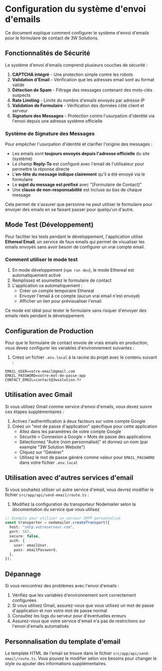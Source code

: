 # Configuration du système d'envoi d'emails

Ce document explique comment configurer le système d'envoi d'emails pour le formulaire de contact de 3W Solutions.

## Fonctionnalités de Sécurité

Le système d'envoi d'emails comprend plusieurs couches de sécurité :

1. **CAPTCHA intégré** - Une protection simple contre les robots
2. **Validation d'Email** - Vérification que les adresses email sont au format valide
3. **Détection de Spam** - Filtrage des messages contenant des mots-clés suspects
4. **Rate Limiting** - Limite du nombre d'emails envoyés par adresse IP
5. **Validation de Formulaire** - Vérification des données côté client et serveur
6. **Signature des Messages** - Protection contre l'usurpation d'identité via l'envoi depuis une adresse système officielle

### Système de Signature des Messages

Pour empêcher l'usurpation d'identité et clarifier l'origine des messages :

- Les emails sont **toujours envoyés depuis l'adresse officielle** du site (système)
- Le champ **Reply-To** est configuré avec l'email de l'utilisateur pour permettre la réponse directe
- L'**en-tête du message indique clairement** qu'il a été envoyé via le formulaire
- Le **sujet du message est préfixé** avec "[Formulaire de Contact]"
- Une **clause de non-responsabilité** est incluse au bas de chaque message

Cela permet de s'assurer que personne ne peut utiliser le formulaire pour envoyer des emails en se faisant passer pour quelqu'un d'autre.

## Mode Test (Développement)

Pour faciliter les tests pendant le développement, l'application utilise **Ethereal Email**, un service de faux emails qui permet de visualiser les emails envoyés sans avoir besoin de configurer un vrai compte email.

### Comment utiliser le mode test

1. En mode développement (`npm run dev`), le mode Ethereal est automatiquement activé
2. Remplissez et soumettez le formulaire de contact
3. L'application va automatiquement :
   - Créer un compte temporaire Ethereal
   - Envoyer l'email à ce compte (aucun vrai email n'est envoyé)
   - Afficher un lien pour prévisualiser l'email

Ce mode est idéal pour tester le formulaire sans risquer d'envoyer des emails réels pendant le développement.

## Configuration de Production

Pour que le formulaire de contact envoie de vrais emails en production, vous devez configurer les variables d'environnement suivantes :

1. Créez un fichier `.env.local` à la racine du projet avec le contenu suivant :

```env
EMAIL_USER=votre-email@gmail.com
EMAIL_PASSWORD=votre-mot-de-passe-app
CONTACT_EMAIL=contact@3wsolution.fr
```

## Utilisation avec Gmail

Si vous utilisez Gmail comme service d'envoi d'emails, vous devez suivre ces étapes supplémentaires :

1. Activez l'authentification à deux facteurs sur votre compte Google
2. Créez un "mot de passe d'application" spécifique pour cette application
   - Allez dans les paramètres de votre compte Google
   - Sécurité > Connexion à Google > Mots de passe des applications
   - Sélectionnez "Autre (nom personnalisé)" et donnez un nom (par exemple "3W Solution Website")
   - Cliquez sur "Générer"
   - Utilisez le mot de passe généré comme valeur pour `EMAIL_PASSWORD` dans votre fichier `.env.local`

## Utilisation avec d'autres services d'email

Si vous souhaitez utiliser un autre service d'email, vous devrez modifier le fichier `src/app/api/send-email/route.ts` :

1. Modifiez la configuration du transporteur Nodemailer selon la documentation du service que vous utilisez

```typescript
// Exemple pour utiliser un serveur SMTP personnalisé
const transporter = nodemailer.createTransport({
  host: "smtp.votreserveur.com",
  port: 587,
  secure: false,
  auth: {
    user: emailUser,
    pass: emailPassword,
  },
});
```

## Dépannage

Si vous rencontrez des problèmes avec l'envoi d'emails :

1. Vérifiez que les variables d'environnement sont correctement configurées
2. Si vous utilisez Gmail, assurez-vous que vous utilisez un mot de passe d'application et non votre mot de passe normal
3. Consultez les logs du serveur pour d'éventuelles erreurs
4. Assurez-vous que votre service d'email n'a pas de restrictions sur l'envoi d'emails automatisés

## Personnalisation du template d'email

Le template HTML de l'email se trouve dans le fichier `src/app/api/send-email/route.ts`. Vous pouvez le modifier selon vos besoins pour changer le style ou ajouter des informations supplémentaires.
